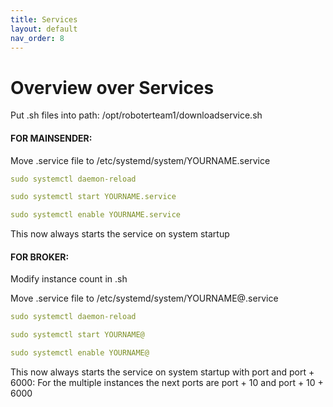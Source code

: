 ```yaml
---
title: Services
layout: default
nav_order: 8
---
```


# Overview over Services

Put .sh files into path: /opt/roboterteam1/downloadservice.sh 


#### FOR MAINSENDER:
Move .service file to /etc/systemd/system/YOURNAME.service

```yaml
sudo systemctl daemon-reload 
```

```yaml
sudo systemctl start YOURNAME.service
```

```yaml
sudo systemctl enable YOURNAME.service
```
This now always starts the service on system startup

#### FOR BROKER:
Modify instance count in .sh

Move .service file to /etc/systemd/system/YOURNAME@.service

```yaml
sudo systemctl daemon-reload 
```

```yaml
sudo systemctl start YOURNAME@
```

```yaml
sudo systemctl enable YOURNAME@
```

This now always starts the service on system startup with port and port + 6000:
For the multiple instances the next ports are port + 10 and port + 10 + 6000